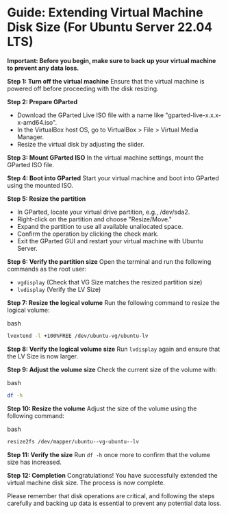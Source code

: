 
# Guide: Extending Virtual Machine Disk Size (For Ubuntu Server 22.04 LTS)

**Important: Before you begin, make sure to back up your virtual machine to prevent any data loss.**

**Step 1: Turn off the virtual machine** Ensure that the virtual machine is powered off before proceeding with the disk resizing.

**Step 2: Prepare GParted**

*   Download the GParted Live ISO file with a name like "gparted-live-x.x.x-x-amd64.iso".
*   In the VirtualBox host OS, go to VirtualBox > File > Virtual Media Manager.
*   Resize the virtual disk by adjusting the slider.

**Step 3: Mount GParted ISO** In the virtual machine settings, mount the GParted ISO file.

**Step 4: Boot into GParted** Start your virtual machine and boot into GParted using the mounted ISO.

**Step 5: Resize the partition**

*   In GParted, locate your virtual drive partition, e.g., /dev/sda2.
*   Right-click on the partition and choose "Resize/Move."
*   Expand the partition to use all available unallocated space.
*   Confirm the operation by clicking the check mark.
*   Exit the GParted GUI and restart your virtual machine with Ubuntu Server.

**Step 6: Verify the partition size** Open the terminal and run the following commands as the root user:

*   `vgdisplay` (Check that VG Size matches the resized partition size)
*   `lvdisplay` (Verify the LV Size)

**Step 7: Resize the logical volume** Run the following command to resize the logical volume:

bash

```bash
lvextend -l +100%FREE /dev/ubuntu-vg/ubuntu-lv
```

**Step 8: Verify the logical volume size** Run `lvdisplay` again and ensure that the LV Size is now larger.

**Step 9: Adjust the volume size** Check the current size of the volume with:

bash

```bash
df -h
```

**Step 10: Resize the volume** Adjust the size of the volume using the following command:

bash

```bash
resize2fs /dev/mapper/ubuntu--vg-ubuntu--lv
```

**Step 11: Verify the size** Run `df -h` once more to confirm that the volume size has increased.

**Step 12: Completion** Congratulations! You have successfully extended the virtual machine disk size. The process is now complete.

Please remember that disk operations are critical, and following the steps carefully and backing up data is essential to prevent any potential data loss.
